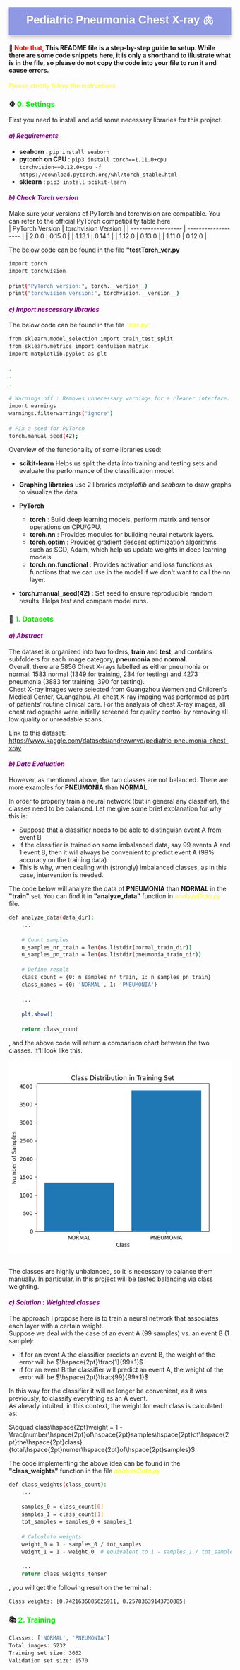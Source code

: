 <div style="text-align: center; background-color: #8F98E3; font-family: 'Trebuchet MS', Arial, sans-serif; color: white; padding: 10px; font-size: 25px; font-weight: bold; border-radius: 0 0 0 0; box-shadow: 0px 6px 8px rgba(0, 0, 0, 0.2);">
  Pediatric Pneumonia Chest X-ray 🫁
</div>

#### 📖 <font color=red><b>Note that,</b></font> This **README** file is a step-by-step guide to setup. While there are some code snippets here, it is only a shorthand to illustrate what is in the file, so please do not copy the code into your file to run it and cause errors. </br>
<font color=yellow>Please strictly follow the instructions.</font>

### ⚙️ <font color=Gree><b>0.</b></font> <font color=Gree> Settings </font> </br>
First you need to install and add some necessary libraries for this project.

#### <font color=Purple><b><i> a) Requirements </i></b></font> 
- **seaborn** : ```pip install seaborn```
- **pytorch on CPU** : ```pip3 install torch==1.11.0+cpu torchvision==0.12.0+cpu -f https://download.pytorch.org/whl/torch_stable.html```
- **sklearn** : ```pip3 install scikit-learn```

#### <font color=Purple><b><i> b) Check Torch version </i></b></font> 
Make sure your versions of PyTorch and torchvision are compatible. You can refer to the official PyTorch compatibility table here</br>
| PyTorch Version    | torchvision Version |
| ------------------ | ------------------- |
| 2.0.0              | 0.15.0              |
| 1.13.1             | 0.14.1              |
| 1.12.0             | 0.13.0              |
| 1.11.0             | 0.12.0              |

The below code can be found in the file **"testTorch_ver.py**

```bash
import torch
import torchvision

print("PyTorch version:", torch.__version__)
print("torchvision version:", torchvision.__version__)
```

#### <font color=Purple><b><i> c) Import nescessary libraries </i></b></font> 

The below code can be found in the file <font color=Yellow><i> "libs.py" </i></font>

```bash
from sklearn.model_selection import train_test_split
from sklearn.metrics import confusion_matrix
import matplotlib.pyplot as plt

.
.
.

# Warnings off : Removes unnecessary warnings for a cleaner interface.
import warnings
warnings.filterwarnings("ignore")

# Fix a seed for PyTorch
torch.manual_seed(42);
```
Overview of the functionality of some libraries used:
- **scikit-learn** Helps us split the data into training and testing sets and evaluate the performance of the classification model.</br>

- **Graphing libraries** use 2 libraries <i>matplotlib</i> and <i>seaborn</i> to draw graphs to visualize the data</br>

- **PyTorch** 
    - **torch** : Build deep learning models, perform matrix and tensor operations on CPU/GPU.
    - **torch.nn** : Provides modules for building neural network layers.
    - **torch.optim** : Provides gradient descent optimization algorithms such as SGD, Adam, which help us update weights in deep learning models.
    - **torch.nn.functional** : Provides activation and loss functions as functions that we can use in the model if we don't want to call the nn layer.

- **torch.manual_seed(42)** : Set seed to ensure reproducible random results. Helps test and compare model runs.


### 🧮 <font color=Gree><b> 1. </b></font> <font color=Gree> Datasets </font> </br>

#### <font color=Purple><b><i> a) Abstract </i></b></font> 
The dataset is organized into two folders, **train** and **test**, and contains subfolders for each image category, **pneumonia** and **normal**.</br>
Overall, there are 5856 Chest X-rays labelled as either pneumonia or normal: 1583 normal (1349 for training, 234 for testing) and 4273 pneumonia (3883 for training, 390 for testing). </br>
Chest X-ray images were selected from  Guangzhou Women and Children’s Medical Center, Guangzhou. All chest X-ray imaging was performed as part of patients’ routine clinical care. For the analysis of chest X-ray images, all chest radiographs were initially screened for quality control by removing all low quality or unreadable scans. 

Link to this dataset:
https://www.kaggle.com/datasets/andrewmvd/pediatric-pneumonia-chest-xray

#### <font color=Purple><b><i> b) Data Evaluation </i></b></font>
However, as mentioned above, the two classes are not balanced. There are more examples for **PNEUMONIA** than **NORMAL**.

In order to properly train a neural network (but in general any classifier), the classes need to be balanced. Let me give some brief explanation for why this is:

- Suppose that a classifier needs to be able to distinguish event A from event B
- If the classifier is trained on some imbalanced data, say 99 events A and 1 event B, then it will always be convenient to predict event A (99% accuracy on the training data)
- This is why, when dealing with (strongly) imbalanced classes, as in this case, intervention is needed.

The code below will analyze the data of **PNEUMONIA** than **NORMAL** in the **"train"** set. You can find it in **"analyze_data"** function in <font color=Yellow><i> analyzeData.py </i></font> file.

```bash
def analyze_data(data_dir):
    ...

    # Count samples
    n_samples_nr_train = len(os.listdir(normal_train_dir))  
    n_samples_pn_train = len(os.listdir(pneumonia_train_dir))  

    # Define result
    class_count = {0: n_samples_nr_train, 1: n_samples_pn_train}
    class_names = {0: 'NORMAL', 1: 'PNEUMONIA'}

    ...

    plt.show()

    return class_count
```
, and the above code will return a comparison chart between the two classes. It'll look like this:
<center>
  <img src="assets/analyze.png" alt="Circular Buffer Animation">
</center>
</br>

The classes are highly unbalanced, so it is necessary to balance them manually. In particular, in this project will be tested balancing via class weighting.

#### <font color=Purple><b><i> c) Solution : Weighted classes </i></b></font>

The approach I propose here is to train a neural network that associates each layer with a certain weight.<br>
Suppose we deal with the case of an event A (99 samples) vs. an event B (1 sample):
* if for an event A the classifier predicts an event B, the weight of the error will be $\hspace{2pt}\frac{1}{99+1}$
* if for an event B the classifier will predict an event A, the weight of the error will be $\hspace{2pt}\frac{99}{99+1}$

In this way for the classifier it will no longer be convenient, as it was previously, to classify everything as an A event.<br>
As already intuited, in this context, the weight for each class is calculated as:

$\qquad class\hspace{2pt}weight = 1 - \frac{number\hspace{2pt}of\hspace{2pt}samples\hspace{2pt}of\hspace{2pt}the\hspace{2pt}class}{total\hspace{2pt}numer\hspace{2pt}of\hspace{2pt}samples}$

The code implementing the above idea can be found in the **"class_weights"** function in the file <font color=Yellow><i> analyzeData.py </i></font>

```bash
def class_weights(class_count):
    ...

    samples_0 = class_count[0]
    samples_1 = class_count[1]
    tot_samples = samples_0 + samples_1

    # Calculate weights
    weight_0 = 1 - samples_0 / tot_samples
    weight_1 = 1 - weight_0  # equivalent to 1 - samples_1 / tot_samples

    ...
    return class_weights_tensor
```
, you will get the following result on the terminal :
```bash
Class weights: [0.7421636085626911, 0.25783639143730885]
```

### 📚 <font color=Gree><b> 2. </b></font> <font color=Gree> Training </font> </br>

```bash
Classes: ['NORMAL', 'PNEUMONIA']
Total images: 5232
Training set size: 3662
Validation set size: 1570
```






